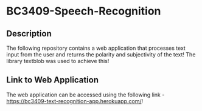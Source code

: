# BC3409-Speech-Recognition
 
## Description
The following repository contains a web application that processes text input from the user and returns the polarity and subjectivity of the text! The library textblob was used to achieve this!

## Link to Web Application
The web application can be accessed using the following link - https://bc3409-text-recognition-app.herokuapp.com/!